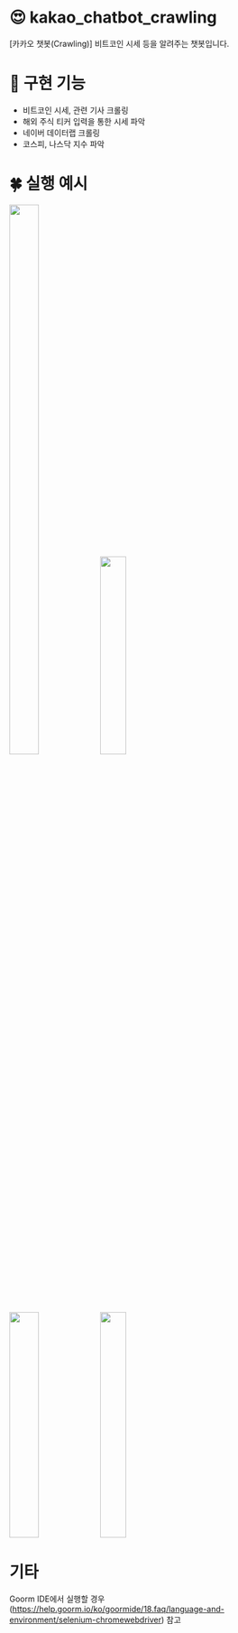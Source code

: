 # 😍 kakao_chatbot_crawling
[카카오 챗봇(Crawling)] 비트코인 시세 등을 알려주는 챗봇입니다.


# 💪 구현 기능
- 비트코인 시세, 관련 기사 크롤링
- 해외 주식 티커 입력을 통한 시세 파악
- 네이버 데이터랩 크롤링
- 코스피, 나스닥 지수 파악

# 🍀 실행 예시
<img src="https://images.velog.io/images/bty5596/post/3b091622-bb21-4f68-8b83-c8c605162090/image.png" width="32%" height="50%"><img src="https://images.velog.io/images/bty5596/post/0cabb56d-7806-4540-8b10-165558386ff6/asdf.PNG" width="30%" height="30%"> 

<img src="https://images.velog.io/images/bty5596/post/70a0e269-3e88-4012-806e-2be6bfa85ce0/image.png" width="32%" height=400><img src="https://images.velog.io/images/bty5596/post/9c75f92b-2891-4be3-9b0d-b05c8e937064/image.png" width="30%" height=400>

# 기타
Goorm IDE에서 실행할 경우<br>
(https://help.goorm.io/ko/goormide/18.faq/language-and-environment/selenium-chromewebdriver) 참고
